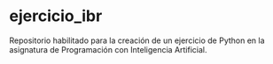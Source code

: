 # ejercicio_ibr
Repositorio habilitado para la creación de un ejercicio de Python en la asignatura de Programación con Inteligencia Artificial.
